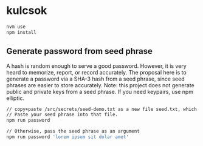 # kulcsok

```bash
nvm use
npm install
```

## Generate password from seed phrase

A hash is random enough to serve a good password. However, it is very heard to memorize, report, or record accurately.
The proposal here is to generate a password via a SHA-3 hash from a seed phrase, since seed phrases are easier to
store accurately. Note: this project does not generate public and private keys from a seed phrase. If you need keypairs,
use npm elliptic.

```bash
// copy+paste /src/secrets/seed-demo.txt as a new file seed.txt, which will be ignored by git
// Paste your seed phrase into that file.
npm run password

// Otherwise, pass the seed phrase as an argument
npm run password 'lorem ipsum sit dolar amet'
```
